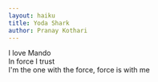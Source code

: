 ```yaml
---
layout: haiku
title: Yoda Shark
author: Pranay Kothari
---
```


I love Mando<br>
In force I trust<br>
I'm the one with the force, force is with me<br>
